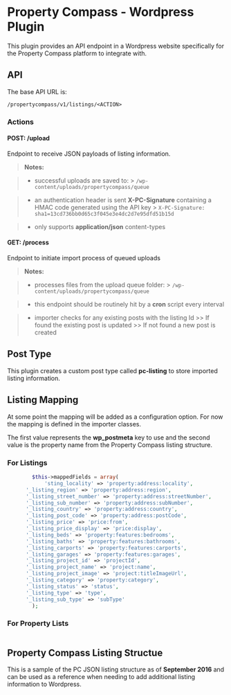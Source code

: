 Property Compass - Wordpress Plugin
===================


This plugin provides an API endpoint in a Wordpress website specifically for the Property Compass platform to integrate with.



## API

The base API URL is:

    /propertycompass/v1/listings/<ACTION>


### Actions


#### **POST**:  /upload

Endpoint to receive JSON payloads of listing information.

> **Notes:**

> - successful uploads are saved to:
	> `/wp-content/uploads/propertycompass/queue`
	
> - an authentication header is sent **X-PC-Signature** containing a HMAC code generated using the API  key
	> `X-PC-Signature: sha1=13cd736bb0d65c3f045e3e4dc2d7e95dfd51b15d`
	
> - only supports **application/json** content-types

#### **GET**:  /process

Endpoint to initiate import process of queued uploads

> **Notes:**

> - processes files from the upload queue folder:
	> `/wp-content/uploads/propertycompass/queue`
	
> - this endpoint should be routinely hit by a **cron** script every interval

> - importer checks for any existing posts with the listing Id
	>> If found the existing post is updated
	>> If not found a new post is created


## Post Type
This plugin creates a custom post type called **pc-listing** to store imported listing information. 

## Listing Mapping
At some point the mapping will be added as a configuration option. For now the mapping is defined in the importer classes. 

The first value represents the **wp_postmeta** key to use and the second value is the property name from the Property Compass listing structure.

### For Listings
```php	
		$this->mappedFields = array(
			'sting_locality' => 'property:address:locality',
      '_listing_region' => 'property:address:region',
      '_listing_street_number' => 'property:address:streetNumber',
      '_listing_sub_number' => 'property:address:subNumber',
      '_listing_country' => 'property:address:country',
      '_listing_post_code' => 'property:address:postCode',
      '_listing_price' => 'price:from',
      '_listing_price_display' => 'price:display',
      '_listing_beds' => 'property:features:bedrooms',
      '_listing_baths' => 'property:features:bathrooms',
      '_listing_carports' => 'property:features:carports',
      '_listing_garages' => 'property:features:garages',
      '_listing_project_id' => 'projectId',
      '_listing_project_name' => 'project:name',
      '_listing_project_image' => 'project:titleImageUrl',
      '_listing_category' => 'property:category',
      '_listing_status' => 'status',
      '_listing_type' => 'type',
      '_listing_sub_type' => 'subType'
		);
```

### For Property Lists
```php


```

## Property Compass Listing Structue
This is a sample of the PC JSON listing structure as of **September 2016** and can be used as a reference when needing to add additional listing information to Wordpress.

